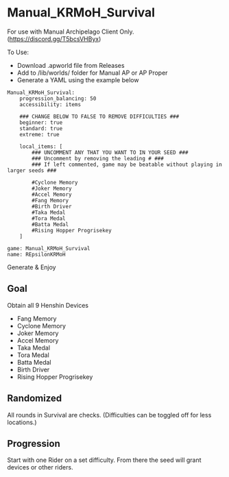 # Manual_KRMoH_Survival

For use with Manual Archipelago Client Only. (https://discord.gg/T5bcsVHByx)

To Use:
- Download .apworld file from Releases
- Add to /lib/worlds/ folder for Manual AP or AP Proper
- Generate a YAML using the example below

```
Manual_KRMoH_Survival:
    progression_balancing: 50
    accessibility: items

    ### CHANGE BELOW TO FALSE TO REMOVE DIFFICULTIES ###
    beginner: true
    standard: true
    extreme: true

    local_items: [
        ### UNCOMMENT ANY THAT YOU WANT TO IN YOUR SEED ###
        ### Uncomment by removing the leading # ###
        ### If left commented, game may be beatable without playing in larger seeds ###

        #Cyclone Memory
        #Joker Memory
        #Accel Memory
        #Fang Memory
        #Birth Driver
        #Taka Medal
        #Tora Medal
        #Batta Medal
        #Rising Hopper Progrisekey
    ]

game: Manual_KRMoH_Survival
name: REpsilonKRMoH
```

Generate & Enjoy

## Goal

Obtain all 9 Henshin Devices
- Fang Memory
- Cyclone Memory
- Joker Memory
- Accel Memory
- Taka Medal
- Tora Medal
- Batta Medal
- Birth Driver
- Rising Hopper Progrisekey

## Randomized

All rounds in Survival are checks. (Difficulties can be toggled off for less locations.)

## Progression

Start with one Rider on a set difficulty. From there the seed will grant devices or other riders.
